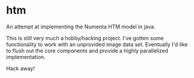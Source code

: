 htm
===

An attempt at implementing the Numenta HTM model in java.

This is still very much a hobby/hacking project. I've gotten
some functionality to work with an unprovided image data
set.  Eventually I'd like to flush out the core components
and provide a highly parallelized implementation.

Hack away!
